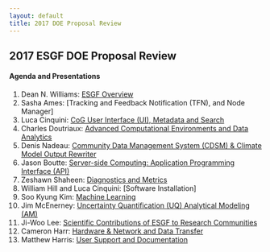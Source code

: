 ```yaml
---
layout: default
title: 2017 DOE Proposal Review
---
```


## 2017 ESGF DOE Proposal Review
#### Agenda and Presentations

1. Dean N. Williams: [ESGF Overview][1]
2. Sasha Ames: [Tracking and Feedback Notification (TFN), and Node Manager]
3. Luca Cinquini: [CoG User Interface (UI), Metadata and Search][3]
4. Charles Doutriaux: [Advanced Computational Environments and Data Analytics][4]
5. Denis Nadeau: [Community Data Management System (CDSM) & Climate Model Output Rewriter][5]
6. Jason Boutte: [Server-side Computing: Application Programming Interface (API)][6]
7. Zeshawn Shaheen: [Diagnostics and Metrics][7]
8. William Hill and Luca Cinquini: [Software Installation]
9. Soo Kyung Kim: [Machine Learning][9]
10. Jim McEnerney: [Uncertainty Quantification (UQ) Analytical Modeling (AM)][10]
11. Ji-Woo Lee: [Scientific Contributions of ESGF to Research Communities][11]
12. Cameron Harr: [Hardware & Network and Data Transfer][12]
13. Matthew Harris: [User Support and Documentation][13]

[1]: {{site.url}}/media/2017-DOE/ESGF%20Overview%20Final.pptx
[2]: #
[3]: {{site.url}}/media/2017-DOE/ESGF%20CoG%20User%20Interface%20(UI),%20Metadata%20and%20Search%20Final.pptx
[4]: {{site.url}}/media/2017-DOE/ESGF%20Advanced%20Computational%20Environments%20and%20Data%20Analytics%20Final.pptx
[5]: {{site.url}}/media/2017-DOE/ESGF%20Community%20Data%20Management%20System%20(CDSM)%20&%20Climate%20Model%20Output%20Rewriter%20Final.pptx
[6]: {{site.url}}/media/2017-DOE/ESGF%20Server-side%20Computing%20-%20API%20Final.pptx
[7]: {{site.url}}/media/2017-DOE/ESGF%20Diagnostics%20and%20Metrics%20Final.pptx
[8]: #
[9]: {{site.url}}/media/2017-DOE/ESGF%20Machine%20Learning%20Final.pptx
[10]: {{site.url}}/media/2017-DOE/ESGF%20Uncertainty%20Quantification%20and%20Analytical%20Modeling%20Final.pptx
[11]: {{site.url}}/media/2017-DOE/ESGF%20Scientific%20Contributions%20of%20ESGF%20to%20Research%20Communities%20Final.pptx
[12]: {{site.url}}/media/2017-DOE/ESGF%20Hardware%20&%20Network%20and%20Data%20Transfer%20Final.pptx
[13]: {{site.url}}/media/2017-DOE/ESGF%20User%20Support%20and%20Documentation%20Final.pptx
